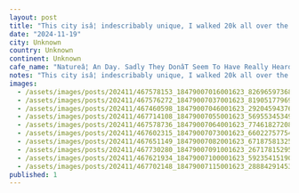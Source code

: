 ```yaml
---
layout: post
title: "This city isâ¦ indescribably unique, I walked 20k all over the place, ate pizza, drank beer, skated, walked in natureâ¦ an day. Sadly they donât seem to have really heard about drinkable coffee mi"
date: "2024-11-19"
city: Unknown
country: Unknown
continent: Unknown
cafe_name: "Natureâ¦ An Day. Sadly They DonâT Seem To Have Really Heard About Drinkable Coffee Mind You"
notes: "This city isâ¦ indescribably unique, I walked 20k all over the place, ate pizza, drank beer, skated, walked in natureâ¦ an day. Sadly they donât seem to have really heard about drinkable coffee mind you, but we suffer the bad with the good."
images:
  - /assets/images/posts/202411/467578153_18479007016001623_8269659736864469058_n_18069081601712293.jpg
  - /assets/images/posts/202411/467576272_18479007037001623_8190517796962085960_n_18015649499636610.jpg
  - /assets/images/posts/202411/467460598_18479007046001623_2920459437657998383_n_17966660312813990.jpg
  - /assets/images/posts/202411/467714108_18479007055001623_5695534534998183393_n_18351708523131886.jpg
  - /assets/images/posts/202411/467578736_18479007064001623_7746182720862030197_n_17947723844902692.jpg
  - /assets/images/posts/202411/467602315_18479007073001623_660227577542613448_n_17927102306975696.jpg
  - /assets/images/posts/202411/467651149_18479007082001623_6718758132503414604_n_18041239364324406.jpg
  - /assets/images/posts/202411/467730280_18479007091001623_2671781529508009156_n_18040120871273383.jpg
  - /assets/images/posts/202411/467621934_18479007100001623_592354151903080798_n_17886620844144649.jpg
  - /assets/images/posts/202411/467702148_18479007115001623_2888429145320954363_n_18043405343125360.jpg
published: 1
---
```

